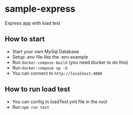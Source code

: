 # sample-express

Express app with load test

## How to start

- Start your own MySql Database
- Setup .env file like the .env.example
- Run `docker-compose build` (you need docker to do this)
- Run `docker-compose up -d`
- You can connect to `http://localhost:4000`

## How to run load test

- You can config in loadTest.yml file in the root
- Run `npm run test`
